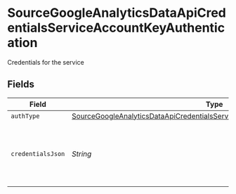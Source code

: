 # SourceGoogleAnalyticsDataApiCredentialsServiceAccountKeyAuthentication

Credentials for the service


## Fields

| Field                                                                                                                                                                                   | Type                                                                                                                                                                                    | Required                                                                                                                                                                                | Description                                                                                                                                                                             | Example                                                                                                                                                                                 |
| --------------------------------------------------------------------------------------------------------------------------------------------------------------------------------------- | --------------------------------------------------------------------------------------------------------------------------------------------------------------------------------------- | --------------------------------------------------------------------------------------------------------------------------------------------------------------------------------------- | --------------------------------------------------------------------------------------------------------------------------------------------------------------------------------------- | --------------------------------------------------------------------------------------------------------------------------------------------------------------------------------------- |
| `authType`                                                                                                                                                                              | [SourceGoogleAnalyticsDataApiCredentialsServiceAccountKeyAuthenticationAuthType](../../models/shared/SourceGoogleAnalyticsDataApiCredentialsServiceAccountKeyAuthenticationAuthType.md) | :heavy_minus_sign:                                                                                                                                                                      | N/A                                                                                                                                                                                     |                                                                                                                                                                                         |
| `credentialsJson`                                                                                                                                                                       | *String*                                                                                                                                                                                | :heavy_check_mark:                                                                                                                                                                      | The JSON key of the service account to use for authorization                                                                                                                            | { "type": "service_account", "project_id": YOUR_PROJECT_ID, "private_key_id": YOUR_PRIVATE_KEY, ... }                                                                                   |